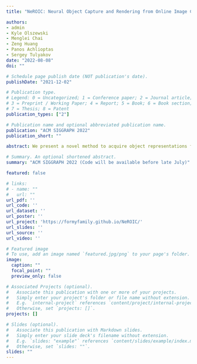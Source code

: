 ```yaml
---
title: "NeROIC: Neural Object Capture and Rendering from Online Image Collections"

authors:
- admin
- Kyle Olszewski
- Menglei Chai
- Zeng Huang
- Panos Achlioptas
- Sergey Tulyakov
date: "2022-08-08"
doi: ""

# Schedule page publish date (NOT publication's date).
publishDate: "2021-12-02"

# Publication type.
# Legend: 0 = Uncategorized; 1 = Conference paper; 2 = Journal article;
# 3 = Preprint / Working Paper; 4 = Report; 5 = Book; 6 = Book section;
# 7 = Thesis; 8 = Patent
publication_types: ["2"]

# Publication name and optional abbreviated publication name.
publication: "ACM SIGGRAPH 2022"
publication_short: ""

abstract: We present a novel method to acquire object representations from online image collections, capturing high-quality geometry and material properties of arbitrary objects from photographs with varying cameras, illumination, and back-grounds. This enables various object-centric rendering applications such as novel-view synthesis, relighting, and harmonized background composition from challenging in-the-wild input. Using a multi-stage approach extending neural radiance fields, we first infer the surface geometry and refine the coarsely estimated initial camera parameters, while leveraging coarse foreground object masks to improve the training efficiency and geometry quality.We also introduce a robust normal estimation technique which eliminates the effect of geometric noise while retaining crucial details. Lastly, we extract surface material properties and ambient illumination, represented in spherical harmonics with ex-tensions that handle transient elements, e.g. sharp shadows.The union of these components results in a highly modular and efficient object acquisition framework. Extensive evaluations and comparisons demonstrate the advantages of our approach in capturing high-quality geometry and appearance properties useful for rendering applications.

# Summary. An optional shortened abstract.
summary: "ACM SIGGRAPH 2022 (Code will be available before late July)"

featured: false

# links:
# - name: ""
#   url: ""
url_pdf: ''
url_code: ''
url_dataset: ''
url_poster: ''
url_project: 'https://formyfamily.github.io/NeROIC/'
url_slides: ''
url_source: ''
url_video: ''

# Featured image
# To use, add an image named `featured.jpg/png` to your page's folder. 
image:
  caption: ""
  focal_point: ""
  preview_only: false

# Associated Projects (optional).
#   Associate this publication with one or more of your projects.
#   Simply enter your project's folder or file name without extension.
#   E.g. `internal-project` references `content/project/internal-project/index.md`.
#   Otherwise, set `projects: []`.
projects: []

# Slides (optional).
#   Associate this publication with Markdown slides.
#   Simply enter your slide deck's filename without extension.
#   E.g. `slides: "example"` references `content/slides/example/index.md`.
#   Otherwise, set `slides: ""`.
slides: ""
---
```


<!-- {{% alert note %}}
Click the *Cite* button above to demo the feature to enable visitors to import publication metadata into their reference management software.
{{% /alert %}}

{{% alert note %}}
Click the *Slides* button above to demo Academic's Markdown slides feature.
{{% /alert %}} 

Supplementary notes can be added here, including [code and math](https://sourcethemes.com/academic/docs/writing-markdown-latex/).-->